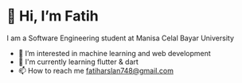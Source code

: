# 👋 Hi, I’m Fatih
I am a Software Engineering student at Manisa Celal Bayar University
- 👀 I’m interested in machine learning and web development
- 🌱 I'm currently learning flutter & dart
- 📫 How to reach me fatiharslan748@gmail.com


<!---
fatih-arslan/fatih-arslan is a ✨ special ✨ repository because its `README.md` (this file) appears on your GitHub profile.
You can click the Preview link to take a look at your changes.
--->
